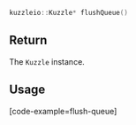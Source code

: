 ```cpp
kuzzleio::Kuzzle* flushQueue()
```

## Return

The `Kuzzle` instance.

## Usage

[code-example=flush-queue]
